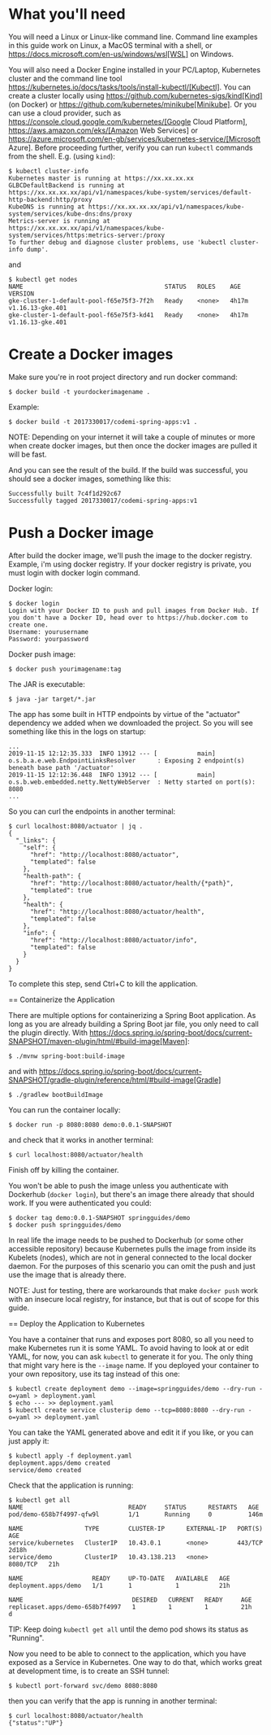 # What you'll need

You will need a Linux or Linux-like command line. Command line examples in this guide work on Linux, a MacOS terminal with a shell, or https://docs.microsoft.com/en-us/windows/wsl[WSL] on Windows.

You will also need a Docker Engine installed in your PC/Laptop, Kubernetes cluster and the command line tool https://kubernetes.io/docs/tasks/tools/install-kubectl/[Kubectl]. You can create a cluster locally using https://github.com/kubernetes-sigs/kind[Kind] (on Docker) or https://github.com/kubernetes/minikube[Minikube]. Or you can use a cloud provider, such as https://console.cloud.google.com/kubernetes/[Google Cloud Platform], https://aws.amazon.com/eks/[Amazon Web Services] or https://azure.microsoft.com/en-gb/services/kubernetes-service/[Microsoft Azure]. Before proceeding further, verify you can run `kubectl` commands from the shell. E.g. (using `kind`):

```
$ kubectl cluster-info
Kubernetes master is running at https://xx.xx.xx.xx
GLBCDefaultBackend is running at https://xx.xx.xx.xx/api/v1/namespaces/kube-system/services/default-http-backend:http/proxy
KubeDNS is running at https://xx.xx.xx.xx/api/v1/namespaces/kube-system/services/kube-dns:dns/proxy
Metrics-server is running at https://xx.xx.xx.xx/api/v1/namespaces/kube-system/services/https:metrics-server:/proxy
To further debug and diagnose cluster problems, use 'kubectl cluster-info dump'.
```

and

```
$ kubectl get nodes
NAME                                       STATUS   ROLES    AGE     VERSION
gke-cluster-1-default-pool-f65e75f3-7f2h   Ready    <none>   4h17m   v1.16.13-gke.401
gke-cluster-1-default-pool-f65e75f3-kd41   Ready    <none>   4h17m   v1.16.13-gke.401
```

# Create a Docker images

Make sure you're in root project directory and run docker command:

```
$ docker build -t yourdockerimagename .
```

Example:

```
$ docker build -t 2017330017/codemi-spring-apps:v1 .

```

NOTE: Depending on your internet it will take a couple of minutes or more when create docker images, but then once the docker images are pulled it will be fast.

And you can see the result of the build. If the build was successful, you should see a docker images, something like this:

```
Successfully built 7c4f1d292c67
Successfully tagged 2017330017/codemi-spring-apps:v1
```

# Push a Docker image

After build the docker image, we'll push the image to the docker registry. Example, i'm using docker registry. If your docker registry is private, you must login with docker login command.

Docker login:

```
$ docker login
Login with your Docker ID to push and pull images from Docker Hub. If you don't have a Docker ID, head over to https://hub.docker.com to create one.
Username: yourusername
Password: yourpassword
```

Docker push image:

```
$ docker push yourimagename:tag
```

The JAR is executable:

```
$ java -jar target/*.jar
```

The app has some built in HTTP endpoints by virtue of the "actuator" dependency we added when we downloaded the project. So you will see something like this in the logs on startup:

```
...
2019-11-15 12:12:35.333  INFO 13912 --- [           main] o.s.b.a.e.web.EndpointLinksResolver      : Exposing 2 endpoint(s) beneath base path '/actuator'
2019-11-15 12:12:36.448  INFO 13912 --- [           main] o.s.b.web.embedded.netty.NettyWebServer  : Netty started on port(s): 8080
...
```

So you can curl the endpoints in another terminal:

```
$ curl localhost:8080/actuator | jq .
{
  "_links": {
    "self": {
      "href": "http://localhost:8080/actuator",
      "templated": false
    },
    "health-path": {
      "href": "http://localhost:8080/actuator/health/{*path}",
      "templated": true
    },
    "health": {
      "href": "http://localhost:8080/actuator/health",
      "templated": false
    },
    "info": {
      "href": "http://localhost:8080/actuator/info",
      "templated": false
    }
  }
}
```

To complete this step, send Ctrl+C to kill the application.

== Containerize the Application

There are multiple options for containerizing a Spring Boot application. As long as you are already building a Spring Boot jar file, you only need to call the plugin directly. With https://docs.spring.io/spring-boot/docs/current-SNAPSHOT/maven-plugin/html/#build-image[Maven]:

```
$ ./mvnw spring-boot:build-image
```

and with https://docs.spring.io/spring-boot/docs/current-SNAPSHOT/gradle-plugin/reference/html/#build-image[Gradle]

```
$ ./gradlew bootBuildImage
```

You can run the container locally:

```
$ docker run -p 8080:8080 demo:0.0.1-SNAPSHOT
```

and check that it works in another terminal:

```
$ curl localhost:8080/actuator/health
```

Finish off by killing the container.

You won't be able to push the image unless you authenticate with Dockerhub (`docker login`), but there's an image there already that should work. If you were authenticated you could:

```
$ docker tag demo:0.0.1-SNAPSHOT springguides/demo
$ docker push springguides/demo
```

In real life the image needs to be pushed to Dockerhub (or some other accessible repository) because Kubernetes pulls the image from inside its Kubelets (nodes), which are not in general connected to the local docker daemon. For the purposes of this scenario you can omit the push and just use the image that is already there.

NOTE: Just for testing, there are workarounds that make `docker push` work with an insecure local registry, for instance, but that is out of scope for this guide.

== Deploy the Application to Kubernetes

You have a container that runs and exposes port 8080, so all you need to make Kubernetes run it is some YAML. To avoid having to look at or edit YAML, for now, you can ask `kubectl` to generate it for you. The only thing that might vary here is the `--image` name. If you deployed your container to your own repository, use its tag instead of this one:

```
$ kubectl create deployment demo --image=springguides/demo --dry-run -o=yaml > deployment.yaml
$ echo --- >> deployment.yaml
$ kubectl create service clusterip demo --tcp=8080:8080 --dry-run -o=yaml >> deployment.yaml
```

You can take the YAML generated above and edit it if you like, or you can just apply it:

```
$ kubectl apply -f deployment.yaml
deployment.apps/demo created
service/demo created
```

Check that the application is running:

```
$ kubectl get all
NAME                             READY     STATUS      RESTARTS   AGE
pod/demo-658b7f4997-qfw9l        1/1       Running     0          146m

NAME                 TYPE        CLUSTER-IP      EXTERNAL-IP   PORT(S)    AGE
service/kubernetes   ClusterIP   10.43.0.1       <none>        443/TCP    2d18h
service/demo         ClusterIP   10.43.138.213   <none>        8080/TCP   21h

NAME                   READY     UP-TO-DATE   AVAILABLE   AGE
deployment.apps/demo   1/1       1            1           21h

NAME                              DESIRED   CURRENT   READY     AGE
replicaset.apps/demo-658b7f4997   1         1         1         21h
d
```

TIP: Keep doing `kubectl get all` until the demo pod shows its status as "Running".

Now you need to be able to connect to the application, which you have exposed as a Service in Kubernetes. One way to do that, which works great at development time, is to create an SSH tunnel:

```
$ kubectl port-forward svc/demo 8080:8080
```

then you can verify that the app is running in another terminal:

```
$ curl localhost:8080/actuator/health
{"status":"UP"}
```
